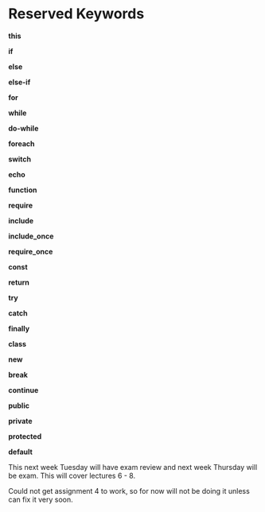 # Reserved Keywords

**this**

**if**

**else**

**else-if**

**for**

**while**

**do-while**

**foreach**

**switch**

**echo**

**function**

**require**

**include**

**include_once**

**require_once**

**const**

**return**

**try**

**catch**

**finally**

**class**

**new**

**break**

**continue**

**public**

**private**

**protected**

**default**



This next week Tuesday will have exam review and next week Thursday will be exam. This will cover lectures 6 - 8.



Could not get assignment 4 to work, so for now will not be doing it unless can fix it very soon.